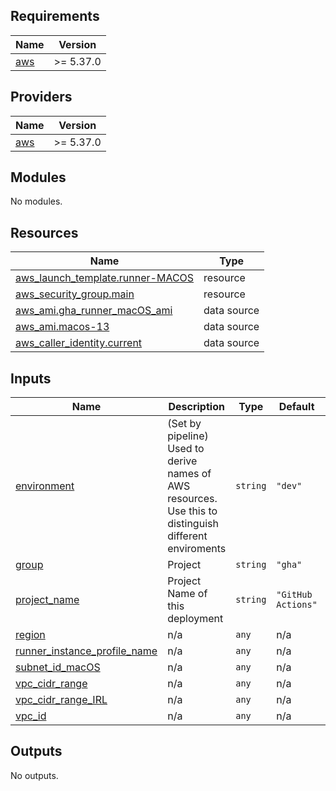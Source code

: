 <!-- BEGIN_TF_DOCS -->
## Requirements

| Name | Version |
|------|---------|
| <a name="requirement_aws"></a> [aws](#requirement\_aws) | >= 5.37.0 |

## Providers

| Name | Version |
|------|---------|
| <a name="provider_aws"></a> [aws](#provider\_aws) | >= 5.37.0 |

## Modules

No modules.

## Resources

| Name | Type |
|------|------|
| [aws_launch_template.runner-MACOS](https://registry.terraform.io/providers/hashicorp/aws/latest/docs/resources/launch_template) | resource |
| [aws_security_group.main](https://registry.terraform.io/providers/hashicorp/aws/latest/docs/resources/security_group) | resource |
| [aws_ami.gha_runner_macOS_ami](https://registry.terraform.io/providers/hashicorp/aws/latest/docs/data-sources/ami) | data source |
| [aws_ami.macos-13](https://registry.terraform.io/providers/hashicorp/aws/latest/docs/data-sources/ami) | data source |
| [aws_caller_identity.current](https://registry.terraform.io/providers/hashicorp/aws/latest/docs/data-sources/caller_identity) | data source |

## Inputs

| Name | Description | Type | Default | Required |
|------|-------------|------|---------|:--------:|
| <a name="input_environment"></a> [environment](#input\_environment) | (Set by pipeline) Used to derive names of AWS resources. Use this to distinguish different enviroments | `string` | `"dev"` | no |
| <a name="input_group"></a> [group](#input\_group) | Project | `string` | `"gha"` | no |
| <a name="input_project_name"></a> [project\_name](#input\_project\_name) | Project Name of this deployment | `string` | `"GitHub Actions"` | no |
| <a name="input_region"></a> [region](#input\_region) | n/a | `any` | n/a | yes |
| <a name="input_runner_instance_profile_name"></a> [runner\_instance\_profile\_name](#input\_runner\_instance\_profile\_name) | n/a | `any` | n/a | yes |
| <a name="input_subnet_id_macOS"></a> [subnet\_id\_macOS](#input\_subnet\_id\_macOS) | n/a | `any` | n/a | yes |
| <a name="input_vpc_cidr_range"></a> [vpc\_cidr\_range](#input\_vpc\_cidr\_range) | n/a | `any` | n/a | yes |
| <a name="input_vpc_cidr_range_IRL"></a> [vpc\_cidr\_range\_IRL](#input\_vpc\_cidr\_range\_IRL) | n/a | `any` | n/a | yes |
| <a name="input_vpc_id"></a> [vpc\_id](#input\_vpc\_id) | n/a | `any` | n/a | yes |

## Outputs

No outputs.
<!-- END_TF_DOCS -->